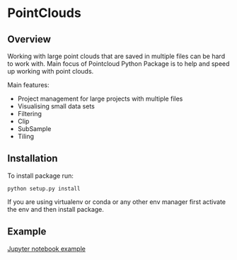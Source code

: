 # PointClouds

## Overview 

Working with large point clouds that are saved in multiple files can be hard to work with. Main focus of Pointcloud Python Package is to help and speed
up working with point clouds. 
 
Main features:

* Project management for large projects with multiple files
* Visualising small data sets
* Filtering
* Clip
* SubSample
* Tiling

## Installation

To install package run:

```
python setup.py install
``` 

If you are using virtualenv or conda or any other env manager first activate the env and then install package.

## Example

[Jupyter notebook example](examples/example.ipynb)  
